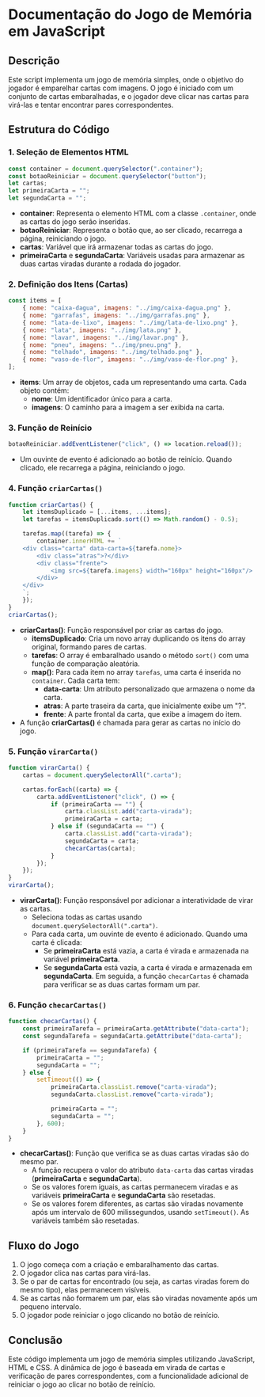 # Documentação do Jogo de Memória em JavaScript

## Descrição

Este script implementa um jogo de memória simples, onde o objetivo do jogador é emparelhar cartas com imagens. O jogo é iniciado com um conjunto de cartas embaralhadas, e o jogador deve clicar nas cartas para virá-las e tentar encontrar pares correspondentes.

## Estrutura do Código

### 1. Seleção de Elementos HTML

```javascript
const container = document.querySelector(".container");
const botaoReiniciar = document.querySelector("button");
let cartas;
let primeiraCarta = "";
let segundaCarta = "";
```

-   **container**: Representa o elemento HTML com a classe `.container`, onde as cartas do jogo serão inseridas.
-   **botaoReiniciar**: Representa o botão que, ao ser clicado, recarrega a página, reiniciando o jogo.
-   **cartas**: Variável que irá armazenar todas as cartas do jogo.
-   **primeiraCarta** e **segundaCarta**: Variáveis usadas para armazenar as duas cartas viradas durante a rodada do jogador.

### 2. Definição dos Itens (Cartas)

```javascript
const items = [
    { nome: "caixa-dagua", imagens: "../img/caixa-dagua.png" },
    { nome: "garrafas", imagens: "../img/garrafas.png" },
    { nome: "lata-de-lixo", imagens: "../img/lata-de-lixo.png" },
    { nome: "lata", imagens: "../img/lata.png" },
    { nome: "lavar", imagens: "../img/lavar.png" },
    { nome: "pneu", imagens: "../img/pneu.png" },
    { nome: "telhado", imagens: "../img/telhado.png" },
    { nome: "vaso-de-flor", imagens: "../img/vaso-de-flor.png" },
];
```

-   **items**: Um array de objetos, cada um representando uma carta. Cada objeto contém:
    -   **nome**: Um identificador único para a carta.
    -   **imagens**: O caminho para a imagem a ser exibida na carta.

### 3. Função de Reinício

```javascript
botaoReiniciar.addEventListener("click", () => location.reload());
```

-   Um ouvinte de evento é adicionado ao botão de reinício. Quando clicado, ele recarrega a página, reiniciando o jogo.

### 4. Função `criarCartas()`

```javascript
function criarCartas() {
    let itemsDuplicado = [...items, ...items];
    let tarefas = itemsDuplicado.sort(() => Math.random() - 0.5);

    tarefas.map((tarefa) => {
        container.innerHTML += `
    <div class="carta" data-carta=${tarefa.nome}>
        <div class="atras">?</div>
        <div class="frente">
            <img src=${tarefa.imagens} width="160px" height="160px"/>
        </div>
    </div>
    `;
    });
}
criarCartas();
```

-   **criarCartas()**: Função responsável por criar as cartas do jogo.
    -   **itemsDuplicado**: Cria um novo array duplicando os itens do array original, formando pares de cartas.
    -   **tarefas**: O array é embaralhado usando o método `sort()` com uma função de comparação aleatória.
    -   **map()**: Para cada item no array `tarefas`, uma carta é inserida no `container`. Cada carta tem:
        -   **data-carta**: Um atributo personalizado que armazena o nome da carta.
        -   **atras**: A parte traseira da carta, que inicialmente exibe um "?".
        -   **frente**: A parte frontal da carta, que exibe a imagem do item.
-   A função **criarCartas()** é chamada para gerar as cartas no início do jogo.

### 5. Função `virarCarta()`

```javascript
function virarCarta() {
    cartas = document.querySelectorAll(".carta");

    cartas.forEach((carta) => {
        carta.addEventListener("click", () => {
            if (primeiraCarta == "") {
                carta.classList.add("carta-virada");
                primeiraCarta = carta;
            } else if (segundaCarta == "") {
                carta.classList.add("carta-virada");
                segundaCarta = carta;
                checarCartas(carta);
            }
        });
    });
}
virarCarta();
```

-   **virarCarta()**: Função responsável por adicionar a interatividade de virar as cartas.
    -   Seleciona todas as cartas usando `document.querySelectorAll(".carta")`.
    -   Para cada carta, um ouvinte de evento é adicionado. Quando uma carta é clicada:
        -   Se **primeiraCarta** está vazia, a carta é virada e armazenada na variável **primeiraCarta**.
        -   Se **segundaCarta** está vazia, a carta é virada e armazenada em **segundaCarta**. Em seguida, a função `checarCartas` é chamada para verificar se as duas cartas formam um par.

### 6. Função `checarCartas()`

```javascript
function checarCartas() {
    const primeiraTarefa = primeiraCarta.getAttribute("data-carta");
    const segundaTarefa = segundaCarta.getAttribute("data-carta");

    if (primeiraTarefa == segundaTarefa) {
        primeiraCarta = "";
        segundaCarta = "";
    } else {
        setTimeout(() => {
            primeiraCarta.classList.remove("carta-virada");
            segundaCarta.classList.remove("carta-virada");

            primeiraCarta = "";
            segundaCarta = "";
        }, 600);
    }
}
```

-   **checarCartas()**: Função que verifica se as duas cartas viradas são do mesmo par.
    -   A função recupera o valor do atributo `data-carta` das cartas viradas (**primeiraCarta** e **segundaCarta**).
    -   Se os valores forem iguais, as cartas permanecem viradas e as variáveis **primeiraCarta** e **segundaCarta** são resetadas.
    -   Se os valores forem diferentes, as cartas são viradas novamente após um intervalo de 600 milissegundos, usando `setTimeout()`. As variáveis também são resetadas.

## Fluxo do Jogo

1. O jogo começa com a criação e embaralhamento das cartas.
2. O jogador clica nas cartas para virá-las.
3. Se o par de cartas for encontrado (ou seja, as cartas viradas forem do mesmo tipo), elas permanecem visíveis.
4. Se as cartas não formarem um par, elas são viradas novamente após um pequeno intervalo.
5. O jogador pode reiniciar o jogo clicando no botão de reinício.

## Conclusão

Este código implementa um jogo de memória simples utilizando JavaScript, HTML e CSS. A dinâmica de jogo é baseada em virada de cartas e verificação de pares correspondentes, com a funcionalidade adicional de reiniciar o jogo ao clicar no botão de reinício.
